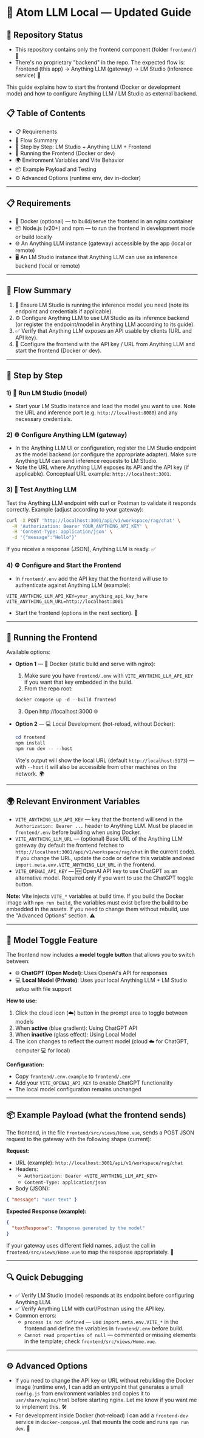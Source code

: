 # 🤖 Atom LLM Local — Updated Guide

## 📂 Repository Status
- This repository contains only the frontend component (folder `frontend/`) 🎨
- There's no proprietary "backend" in the repo. The expected flow is:
  Frontend (this app) -> Anything LLM (gateway) -> LM Studio (inference service) 🔄

This guide explains how to start the frontend (Docker or development mode) and how to configure Anything LLM / LM Studio as external backend.

## 📋 Table of Contents
- 📋 Requirements
- 🔄 Flow Summary
- 📝 Step by Step: LM Studio + Anything LLM + Frontend
- 🚀 Running the Frontend (Docker or dev)
- 🌍 Environment Variables and Vite Behavior
- 📦 Example Payload and Testing
- ⚙️ Advanced Options (runtime env, dev in-docker)

---

## 📋 Requirements

- 🐳 Docker (optional) — to build/serve the frontend in an nginx container
- 📦 Node.js (v20+) and npm — to run the frontend in development mode or build locally
- 🌐 An Anything LLM instance (gateway) accessible by the app (local or remote)
- 🖥️ An LM Studio instance that Anything LLM can use as inference backend (local or remote)

---

## 🔄 Flow Summary

1. 🚀 Ensure LM Studio is running the inference model you need (note its endpoint and credentials if applicable).
2. ⚙️ Configure Anything LLM to use LM Studio as its inference backend (or register the endpoint/model in Anything LLM according to its guide).
3. ✅ Verify that Anything LLM exposes an API usable by clients (URL and API key).
4. 🎯 Configure the frontend with the API key / URL from Anything LLM and start the frontend (Docker or dev).

---

## 📝 Step by Step

### 1) 🚀 Run LM Studio (model)

- Start your LM Studio instance and load the model you want to use. Note the URL and inference port (e.g. `http://localhost:8080`) and any necessary credentials.

### 2) ⚙️ Configure Anything LLM (gateway)

- In the Anything LLM UI or configuration, register the LM Studio endpoint as the model backend (or configure the appropriate adapter). Make sure Anything LLM can send inference requests to LM Studio.
- Note the URL where Anything LLM exposes its API and the API key (if applicable). Conceptual URL example: `http://localhost:3001`.

### 3) 🧪 Test Anything LLM

Test the Anything LLM endpoint with curl or Postman to validate it responds correctly. Example (adjust according to your gateway):

```bash
curl -X POST 'http://localhost:3001/api/v1/workspace/rag/chat' \
  -H 'Authorization: Bearer YOUR_ANYTHING_API_KEY' \
  -H 'Content-Type: application/json' \
  -d '{"message":"Hello"}'
```

If you receive a response (JSON), Anything LLM is ready. ✅

### 4) ⚙️ Configure and Start the Frontend

- In `frontend/.env` add the API key that the frontend will use to authenticate against Anything LLM (example):

```
VITE_ANYTHING_LLM_API_KEY=your_anything_api_key_here
VITE_ANYTHING_LLM_URL=http://localhost:3001
```

- Start the frontend (options in the next section). 🚀

---

## 🚀 Running the Frontend

Available options:

- **Option 1** — 🐳 Docker (static build and serve with nginx):

  1. Make sure you have `frontend/.env` with `VITE_ANYTHING_LLM_API_KEY` if you want that key embedded in the build.
  2. From the repo root:

  ```powershell
  docker compose up -d --build frontend
  ```

  3. Open http://localhost:3000 🌐

- **Option 2** — 💻 Local Development (hot-reload, without Docker):

  ```powershell
  cd frontend
  npm install
  npm run dev -- --host
  ```

  Vite's output will show the local URL (default `http://localhost:5173`) — with `--host` it will also be accessible from other machines on the network. 🌍

---

## 🌍 Relevant Environment Variables

- `VITE_ANYTHING_LLM_API_KEY` — key that the frontend will send in the `Authorization: Bearer ...` header to Anything LLM. Must be placed in `frontend/.env` before building when using Docker.
- `VITE_ANYTHING_LLM_URL` — (optional) Base URL of the Anything LLM gateway (by default the frontend fetches to `http://localhost:3001/api/v1/workspace/rag/chat` in the current code). If you change the URL, update the code or define this variable and read `import.meta.env.VITE_ANYTHING_LLM_URL` in the frontend.
- `VITE_OPENAI_API_KEY` — 🆕 OpenAI API key to use ChatGPT as an alternative model. Required only if you want to use the ChatGPT toggle button.

**Note:** Vite injects `VITE_*` variables at build time. If you build the Docker image with `npm run build`, the variables must exist before the build to be embedded in the assets. If you need to change them without rebuild, use the "Advanced Options" section. ⚠️

---

## 🔄 Model Toggle Feature

The frontend now includes a **model toggle button** that allows you to switch between:
- 🌐 **ChatGPT (Open Model)**: Uses OpenAI's API for responses
- 💻 **Local Model (Private)**: Uses your local Anything LLM + LM Studio setup with file support

**How to use:**
1. Click the cloud icon (☁️) button in the prompt area to toggle between models
2. When **active** (blue gradient): Using ChatGPT API
3. When **inactive** (glass effect): Using Local Model
4. The icon changes to reflect the current model (cloud ☁️ for ChatGPT, computer 💻 for local)

**Configuration:**
- Copy `frontend/.env.example` to `frontend/.env`
- Add your `VITE_OPENAI_API_KEY` to enable ChatGPT functionality
- The local model configuration remains unchanged

---

## 📦 Example Payload (what the frontend sends)

The frontend, in the file `frontend/src/views/Home.vue`, sends a POST JSON request to the gateway with the following shape (current):

**Request:**

- URL (example): `http://localhost:3001/api/v1/workspace/rag/chat`
- Headers:
  - `Authorization: Bearer <VITE_ANYTHING_LLM_API_KEY>`
  - `Content-Type: application/json`
- Body (JSON):

```json
{ "message": "user text" }
```

**Expected Response (example):**

```json
{
  "textResponse": "Response generated by the model"
}
```

If your gateway uses different field names, adjust the call in `frontend/src/views/Home.vue` to map the response appropriately. 🔧

---

## 🔍 Quick Debugging

- ✅ Verify LM Studio (model) responds at its endpoint before configuring Anything LLM.
- ✅ Verify Anything LLM with curl/Postman using the API key.
- Common errors:
  - `process is not defined` — use `import.meta.env.VITE_*` in the frontend and define the variables in `frontend/.env` before build.
  - `Cannot read properties of null` — commented or missing elements in the template; check `frontend/src/views/Home.vue`.

---

## ⚙️ Advanced Options

- If you need to change the API key or URL without rebuilding the Docker image (runtime env), I can add an entrypoint that generates a small `config.js` from environment variables and copies it to `usr/share/nginx/html` before starting nginx. Let me know if you want me to implement this. 🛠️
- For development inside Docker (hot-reload) I can add a `frontend-dev` service in `docker-compose.yml` that mounts the code and runs `npm run dev`. 🔄
